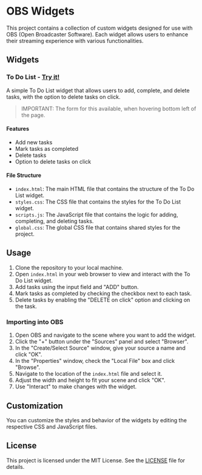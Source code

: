 
# OBS Widgets

This project contains a collection of custom widgets designed for use with OBS (Open Broadcaster Software). Each widget allows users to enhance their streaming experience with various functionalities.

## Widgets

### To Do List - [Try it!](https://daglia.github.io/obs-widgets/widgets/to-do-list/)

A simple To Do List widget that allows users to add, complete, and delete tasks, with the option to delete tasks on click.

> IMPORTANT: The form for this available, when hovering bottom left of the page.

#### Features

- Add new tasks
- Mark tasks as completed
- Delete tasks
- Option to delete tasks on click

#### File Structure

- `index.html`: The main HTML file that contains the structure of the To Do List widget.
- `styles.css`: The CSS file that contains the styles for the To Do List widget.
- `scripts.js`: The JavaScript file that contains the logic for adding, completing, and deleting tasks.
- `global.css`: The global CSS file that contains shared styles for the project.

## Usage

1. Clone the repository to your local machine.
2. Open `index.html` in your web browser to view and interact with the To Do List widget.
3. Add tasks using the input field and "ADD" button.
4. Mark tasks as completed by checking the checkbox next to each task.
5. Delete tasks by enabling the "DELETE on click" option and clicking on the task.

### Importing into OBS

1. Open OBS and navigate to the scene where you want to add the widget.
2. Click the "+" button under the "Sources" panel and select "Browser".
3. In the "Create/Select Source" window, give your source a name and click "OK".
4. In the "Properties" window, check the "Local File" box and click "Browse".
5. Navigate to the location of the `index.html` file and select it.
6. Adjust the width and height to fit your scene and click "OK".
7. Use "Interact" to make changes with the widget.

## Customization

You can customize the styles and behavior of the widgets by editing the respective CSS and JavaScript files.

## License

This project is licensed under the MIT License. See the [LICENSE](LICENSE) file for details.
